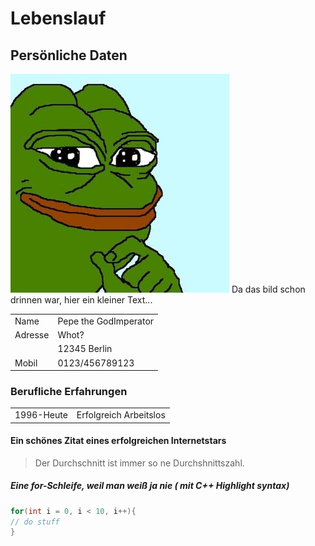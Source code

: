 # Lebenslauf
## Persönliche Daten
![Profilbild](/Bild.jpg)
Da das bild schon drinnen war, hier ein kleiner Text...

<table>	
   <tr>
        <td>Name</td>
	<td>Pepe the GodImperator</td>
    </tr>
    <tr>
	<td>Adresse</td>
        <td>Whot?</td>
    </tr>
    <tr>
        <td></td>
	<td>12345 Berlin</td>
    </tr>
    <tr>
	<td>Mobil</td>
        <td>0123/456789123</td>
    </tr>
</table>

### Berufliche Erfahrungen
<table>	
   <tr>
        <td>1996-Heute</td>
	<td>Erfolgreich Arbeitslos</td>
    </tr>
</table>

#### Ein schönes Zitat eines erfolgreichen Internetstars
> Der Durchschnitt ist immer so ne Durchshnittszahl.

##### Eine for-Schleife, weil man weiß ja nie ( mit C++ Highlight syntax)
```C++
for(int i = 0, i < 10, i++){
// do stuff
}
```
